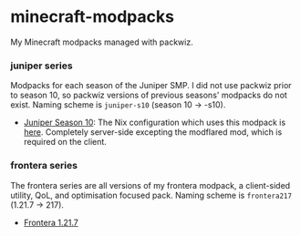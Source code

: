# minecraft-modpacks
My Minecraft modpacks managed with packwiz.

### juniper series
Modpacks for each season of the Juniper SMP. I did not use packwiz prior to season 10, so packwiz versions of previous seasons' modpacks do not exist. Naming scheme is `juniper-s10` (season 10 -> -s10).

- [Juniper Season 10](./juniper-s10): The Nix configuration which uses this modpack is [here](https://github.com/orangci/dots/blob/master/modules/server/minecraft/servers/juniper/season-10.nix). Completely server-side excepting the modflared mod, which is required on the client.

### frontera series
The frontera series are all versions of my frontera modpack, a client-sided utility, QoL, and optimisation focused pack. Naming scheme is `frontera217` (1.21.7 -> 217).

- [Frontera 1.21.7](./frontera217)

<!-- ### client series
Miscellaneous client-sided modpacks.

- [Wynncraft](./wynncraft): This is frontera217 but with some wynncraft related utility mods added on top (e.g. wynntils).

### server series
Miscellaneous server-sided modpacks. -->
